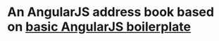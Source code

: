 # An AngularJS address book based on [basic AngularJS boilerplate](https://github.com/gruberb/angular-boilerplate) 
